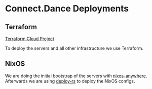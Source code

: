 # Connect.Dance Deployments

## Terraform

[Terraform Cloud Project](https://app.terraform.io/app/Connect-Dance/workspaces/deployment)

To deploy the servers and all other infrastructure we use Terraform.

## NixOS

We are doing the initial bootstrap of the servers with [nixos-anywhere](https://github.com/numtide/nixos-anywhere).
Afterwards we are using [deploy-rs](https://github.com/serokell/deploy-rs) to deploy the NixOS configs.
